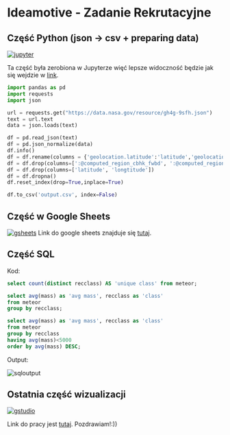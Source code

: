 # Ideamotive - Zadanie Rekrutacyjne


## Część Python (json -> csv + preparing data)
[![jupyter](https://github.com/janobyte/ideamotive/blob/main/scrs/jptr.png "jupyter")](https://github.com/janobyte/ideamotive/blob/main/jsontocsv.ipynb)

Ta część była zerobiona w Jupyterze więć lepsze widoczność będzie jak się wejdzie w [link](https://github.com/janobyte/ideamotive/blob/main/jsontocsv.ipynb).
```python
import pandas as pd
import requests
import json

url = requests.get("https://data.nasa.gov/resource/gh4g-9sfh.json")
text = url.text
data = json.loads(text)

df = pd.read_json(text)
df = pd.json_normalize(data)
df.info()
df = df.rename(columns = {'geolocation.latitude':'latitude','geolocation.longitude':'longtitude'})
df = df.drop(columns=[':@computed_region_cbhk_fwbd', ':@computed_region_nnqa_25f4'])
df = df.drop(columns=['latitude', 'longtitude'])
df = df.dropna()
df.reset_index(drop=True,inplace=True)

df.to_csv('output.csv', index=False)
```

## Część w Google Sheets
[![gsheets](https://github.com/janobyte/ideamotive/blob/main/scrs/gsheets.png "gsheets")](https://docs.google.com/spreadsheets/d/1MuF8Nk0XEXz8HUWNhlRGLBpxmAFtQLFv5lzFEoQBIy8/edit?usp=sharing)
Link do google sheets znajduje się [tutaj](https://docs.google.com/spreadsheets/d/1MuF8Nk0XEXz8HUWNhlRGLBpxmAFtQLFv5lzFEoQBIy8/edit?usp=sharing).


## Część SQL
Kod:
```sql
select count(distinct recclass) AS 'unique class' from meteor;

select avg(mass) as 'avg mass', recclass as 'class'
from meteor
group by recclass;

select avg(mass) as 'avg mass', recclass as 'class'
from meteor
group by recclass
having avg(mass)<5000
order by avg(mass) DESC;
```
Output:

![sqloutput](https://github.com/janobyte/ideamotive/blob/main/scrs/sql-screen.png "sqlscr")


## Ostatnia część wizualizacji

[![gstudio](https://github.com/janobyte/ideamotive/blob/main/scrs/gdatastudio.png "gstudio")](https://datastudio.google.com/reporting/b843d48c-4f26-4cad-8afc-c0f79aba03b4)

Link do pracy jest [tutaj](https://datastudio.google.com/reporting/b843d48c-4f26-4cad-8afc-c0f79aba03b4). Pozdrawiam!:))
